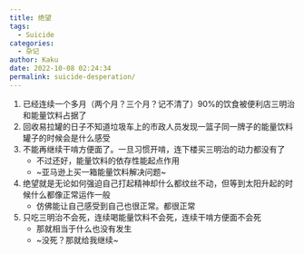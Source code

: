 ```yaml
---
title: 绝望
tags:
  - Suicide
categories:
  - 杂记
author: Kaku
date: 2022-10-08 02:24:34
permalink: suicide-desperation/
---
```


1. 已经连续一个多月（两个月？三个月？记不清了）90%的饮食被便利店三明治和能量饮料占据了
2. 回收易拉罐的日子不知道垃圾车上的市政人员发现一篮子同一牌子的能量饮料罐子的时候会是什么感受
3. 不能再继续干啃方便面了。一旦习惯开啃，连下楼买三明治的动力都没有了
    - 不过还好，能量饮料的依存性能起点作用
    - ~亚马逊上买一箱能量饮料解决问题~
4. 绝望就是无论如何强迫自己打起精神却什么都纹丝不动，但等到太阳升起的时候什么都像正常运作一般
    - 仿佛能让自己感受到自己也很正常。都很正常
5. 只吃三明治不会死，连续喝能量饮料不会死，连续干啃方便面不会死
    - 那就相当于什么也没有发生
    - ~没死？那就给我继续~

<!--more-->

<lite-youtube videoid="7-kU8zW6FMo"></lite-youtube>
